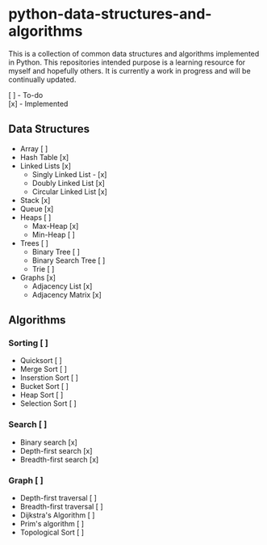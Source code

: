 # python-data-structures-and-algorithms

This is a collection of common data structures and algorithms implemented in Python. This repositories intended purpose is a learning resource for myself and hopefully others. It is currently a work in progress and will be continually updated.

[ ] - To-do <br />
[x] - Implemented

## Data Structures

- Array [ ]
- Hash Table [x]
- Linked Lists [x]
  - Singly Linked List - [x]
  - Doubly Linked List [x]
  - Circular Linked List [x]
- Stack [x]
- Queue [x]
- Heaps [ ]
	- Max-Heap [x]
	- Min-Heap [ ]
- Trees [ ]
  - Binary Tree [ ]
  - Binary Search Tree [ ]
  - Trie [ ]
- Graphs [x]
  - Adjacency List [x]
  - Adjacency Matrix [x]
  
## Algorithms

### Sorting [ ]
- Quicksort [ ]
- Merge Sort [ ]
- Inserstion Sort [ ]
- Bucket Sort [ ]
- Heap Sort [ ]
- Selection Sort [ ]

### Search [ ]
- Binary search [x]
- Depth-first search [x]
- Breadth-first search [x]

### Graph [ ]
- Depth-first traversal [ ]
- Breadth-first traversal [ ]
- Dijkstra's Algorithm [ ]
- Prim's algorithm [ ]
- Topological Sort [ ]
